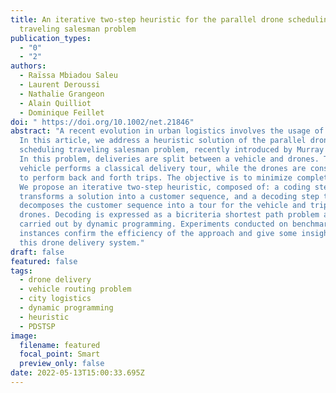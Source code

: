 ```yaml
---
title: An iterative two-step heuristic for the parallel drone scheduling
  traveling salesman problem
publication_types:
  - "0"
  - "2"
authors:
  - Raïssa Mbiadou Saleu
  - Laurent Deroussi
  - Nathalie Grangeon
  - Alain Quilliot
  - Dominique Feillet
doi: " https://doi.org/10.1002/net.21846"
abstract: "A recent evolution in urban logistics involves the usage of drones.
  In this article, we address a heuristic solution of the parallel drone
  scheduling traveling salesman problem, recently introduced by Murray and Chu.
  In this problem, deliveries are split between a vehicle and drones. The
  vehicle performs a classical delivery tour, while the drones are constrained
  to perform back and forth trips. The objective is to minimize completion time.
  We propose an iterative two-step heuristic, composed of: a coding step that
  transforms a solution into a customer sequence, and a decoding step that
  decomposes the customer sequence into a tour for the vehicle and trips for the
  drones. Decoding is expressed as a bicriteria shortest path problem and is
  carried out by dynamic programming. Experiments conducted on benchmark
  instances confirm the efficiency of the approach and give some insights on
  this drone delivery system."
draft: false
featured: false
tags:
  - drone delivery
  - vehicle routing problem
  - city logistics
  - dynamic programming
  - heuristic
  - PDSTSP
image:
  filename: featured
  focal_point: Smart
  preview_only: false
date: 2022-05-13T15:00:33.695Z
---
```

